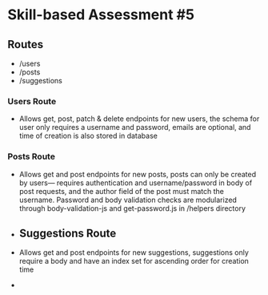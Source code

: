 # Skill-based Assessment #5

## Routes
- /users
- /posts
- /suggestions

### Users Route
- Allows get, post, patch & delete endpoints for new users, the schema for user only requires a username and password, emails are optional, and time of creation is also stored in database

### Posts Route
- Allows get and post endpoints for new posts, posts can only be created by users— requires authentication and username/password in body of post requests, and the author field of the post must match the username. Password and body validation checks are modularized through body-validation-js and get-password.js in /helpers directory

- ## Suggestions Route
- Allows get and post endpoints for new suggestions, suggestions only require a body and have an index set for ascending order for creation time

- 
